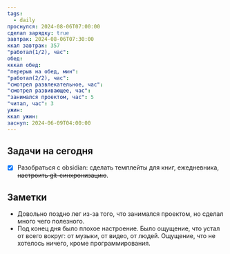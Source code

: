 ```yaml
---
tags:
  - daily
проснулся: 2024-08-06T07:00:00
сделал зарядку: true
завтрак: 2024-08-06T07:30:00
ккал завтрак: 357
"работал(1/2), час": 
обед: 
кккал обед: 
"перерыв на обед, мин": 
"работал(2/2), час": 
"смотрел развлекательное, час": 
"смотрел развивающее, час": 
"занимался проектом, час": 5
"читал, час": 3
ужин: 
ккал ужин: 
заснул: 2024-06-09T04:00:00
---
```

## Задачи на сегодня
* [x] Разобраться с obsidian: сделать темплейты для книг, ежедневника, ~~настроить git-синхронизацию~~.
## Заметки
* Довольно поздно лег из-за того, что занимался проектом, но сделал много чего полезного.
* Под конец дня было плохое настроение. Было ощущение, что устал от всего вокруг: от музыки, от видео, от людей. Ощущение, что не хотелось ничего, кроме программирования.
